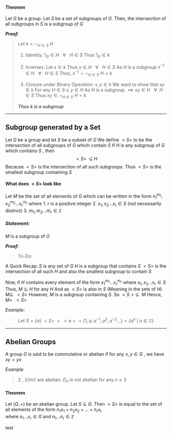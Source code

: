 #### Theorem
Let $G$ be a group. Let $S$ be a set of subgroups of $G$. Then, the intersection of all subgroups in $S$ is a subgroup of $G$

***Proof:***
>Let $k= \cap_{H \in S} \:H$
>1. Identity:
>   $1_{G} \in H \:\:\:\forall\:\:\:H \in S$
>   Thus
> 	  $1_{G} \in k$
> 	  
>2. Inverses:
>   Let $x \in k$
>   Thus $x \in H \:\:\:\forall\:\:\: H \in S$
>   As $H$ is a subgroup
>   $x^{-1} \in H \:\:\: \forall \:\:\: H \in S$
>   Thus,
> 	  $x^{-1} =\cap_{H \in S} \:H = k$
>  
> 3. Closure under Binary Operation:
>    $x,y \in k$
>    We want to show that $xy \in k$
>    For any $H \in S$ 
>    $x,y \in H$
>    As $H$ is a subgroup $\implies xy \in H \:\:\:\forall\:\: H \in S$
>    Thus
> 	   $xy \in \cap_{H \in S} \:H = k$
> 
> ***Thus k is a subgroup***

----------------------------------------

## Subgroup generated by a Set

Let $G$ be a group and let $S$ be a subset of $G$
We define $<S>$ to be the intersection of all subgroups of $G$ which contain $S$
If $H$ is any subgroup of $G$ which contains $S$ , then 
$$
<S> \:\:\subseteq \:H
$$
Because $<S>$ is the intersection of all such subgroups.
Thus $<S>$ is the smallest subgroup containing $S$


#### What does $<S>$ look like

Let $M$ be the set of all elements of $G$ which can be written in the form
$x_{1}^{m_{1}} , x_{2}^{m_{2}} \dots x_{r}^{m_{r}}$ where
	1. $r$ is a positive integer
	2. $x_{1},x_{2}\dots x_{r} \in S$    (not necessarily distinct)
	3. $m_{1} , m_{2} \dots m_{r} \in \mathbb{Z}$

##### Statement:
$M$ is a subgroup of $G$

***Proof:***
>To-Do

A Quick Recap:
$S$ is any set of $G$
$H$ is a subgroup that contains $S$
$<S>$ is the intersection of all such $H$ and also the smallest subgroup to contain $S$

Now,
	if $H$ contains every element of the form $x_{1}^{m_{1}} \dots x_{r}^{m_{r}}$ where 
	$x_{1}, x_{2} \dots x_{r} \in S$
	Thus, 
		$M \subseteq H$   for any $H$
	And as $<S>$ is also in $S$ (Meaning in the sets of $H$)
		$M \subseteq \:\:<S>$
	However, $M$ is a subgroup containing $S$. So
		$<S> \subseteq \:\: M$
	Hence,
		$M = \:\:<S>$

*Example:*
> Let $S = \{a\}$
> $<S> \:\:=\:\: <a> = \{1,a,a^{-1},a^{2},a^{-2}\dots\} = \{a^{n}\:|\:n \in \mathbb{Z}\}$

-----------------

## Abelian Groups

A group $G$ is said to be commutative or abelian if for any $x,y \in G$ , we have $xy=yx$

*Example*
> $\mathbb{Z}$ , $\mathbb{Z}/m\mathbb{Z}$ are abelian. $D_{n}$ is not abelian for any $n \geq 3$

#### Theorem
Let $(G, +)$ be an abelian group. Let $S \subseteq G$. Then $<S>$ is equal to the set of all elements of the form $n_{1}x_{1}+n_{2}x_{2}+\dots +n_{r}x_{r}$  
where  $x_{1}\dots x_{r} \in G$ and  $n_{1}\dots n_{r} \in \mathbb{Z}$


test